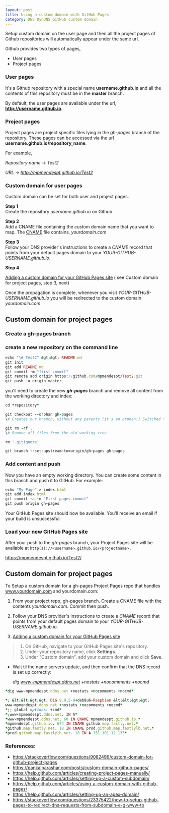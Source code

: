 ```yaml
---
layout: post
title: Using a custom domain with GitHub Pages
category: DNS DynDNS GitHub custom domain
---
```


Setup custom domain on the user page and then all the project pages of
Github repositories will automatically appear under the same url.

Github provides two types of pages,   
- User pages   
- Project pages

### User pages

It's a Github repository with a special name **username.github.io** and
all the contents of this repository must be in the **master** branch.

By default, the user pages are available under the url,
**http://username.github.io**.

### Project pages

Project pages are project specific files lying in the *gh-pages* branch
of the repository. These pages can be accessed via the url
**username.github.io/repository\_name**.

For example,

*Repository name -&gt; Test2*

*URL -&gt; http://mpmendespt.github.io/Test2*



### Custom domain for user pages

Custom domain can be set for both user and project pages.

**Step 1**   
Create the repository *username.github.io* on Github.

**Step 2**   
Add a CNAME file containing the custom domain name that you want to map.
The [CNAME] file contains, *yourdomain.com*

**Step 3**   
Follow your DNS provider's instructions to create a *CNAME* record that
points from your default pages domain to your
*YOUR-GITHUB-USERNAME.github.io*.

**Step 4**

[Adding a custom domain for your GitHub Pages site] ( see Custom domain for project pages, step 3, next)


Once the propagation is complete, whenever you visit
*YOUR-GITHUB-USERNAME.github.io* you will be redirected to the custom
domain *yourdomain.com*.

## Custom domain for project pages


### Create a gh-pages branch

### create a new repository on the command line

```ruby
echo "\# Test2" &gt;&gt; README.md   
git init   
git add README.md   
git commit -m "first commit"   
git remote add origin https://github.com/mpmendespt/Test2.git   
git push -u origin master
```


you'll need to create the new ***gh-pages*** branch and remove all content
from the working directory and index:

```ruby   
cd *repository*

git checkout --orphan gh-pages   
\# Creates our branch, without any parents (it's an orphan!) Switched to a new branch 'gh-pages'

git rm -rf .   
\# Remove all files from the old working tree

rm '.gitignore'

git branch --set-upstream-to=origin/gh-pages gh-pages   
```

### Add content and push

Now you have an empty working directory. You can create some content in
this branch and push it to GitHub. For example:

```ruby
echo "My Page" > index.html   
git add index.html   
git commit -a -m "First pages commit"    
git push origin gh-pages
```

Your GitHub Pages site should now be available. You'll receive an email
if your build is unsuccessful.

### Load your new GitHub Pages site

After your push to the *gh-pages* branch, your Project Pages site will
be available at
```http(s)://<username>.github.io/<projectname>``` .

<https://mpmendespt.github.io/Test2/>

## Custom domain for project pages

To Setup a custom domain for a gh-pages Project Pages repo that handles
www.yourdomain.com and yourdomain.com:

1.  From your project repo, gh-pages branch. Create a CNAME file with
    the contents *yourdomain.com*. Commit then push.

2.  Follow your DNS provider's instructions to create a *CNAME* record
    that points from your default pages domain to your
    *YOUR-GITHUB-USERNAME.github.io*.
3.  [Adding a custom domain for your GitHub Pages site](https://help.github.com/articles/adding-or-removing-a-custom-domain-for-your-github-pages-site/)   

>  1.  On GitHub, navigate to your GitHub Pages site's repository.   
>  2.  Under your repository name, click **Settings**.    
>  3.  Under "Custom domain", add your custom domain and click **Save**.      



- Wait til the name servers update, and then confirm that the DNS record is set up correctly:

    *dig www-mpmendespt.ddns.net +nostats +nocomments +nocmd*


```ruby
*dig www-mpmendespt.ddns.net +nostats +nocomments +nocmd*   

*; &lt;&lt;&gt;&gt; DiG 9.9.5-9+deb8u6-Raspbian &lt;&lt;&gt;&gt;
www-mpmendespt.ddns.net +nostats +nocomments +nocmd*   
*;; global options: +cmd*   
*;www-mpmendespt.ddns.net. IN A*   
*www-mpmendespt.ddns.net. 60 IN CNAME mpmendespt.github.io.*   
*mpmendespt.github.io. 674 IN CNAME github.map.fastly.net.*   
*github.map.fastly.net. 18 IN CNAME prod.github.map.fastlylb.net.*   
*prod.github.map.fastlylb.net. 18 IN A 151.101.12.133*   
```


### References:

- <https://stackoverflow.com/questions/9082499/custom-domain-for-github-project-pages>   
- <https://pankajparashar.com/posts/custom-domain-github-pages/>   
- <https://help.github.com/articles/creating-project-pages-manually/>   
- <https://help.github.com/articles/setting-up-a-custom-subdomain/>   
- <https://help.github.com/articles/using-a-custom-domain-with-github-pages/>   
- <https://help.github.com/articles/setting-up-an-apex-domain/>   
- <https://stackoverflow.com/questions/23375422/how-to-setup-github-pages-to-redirect-dns-requests-from-subdomain-e-g-www-to>


[CNAME]: https://github.com/pankajparashar/pankajparashar.github.io/blob/master/CNAME
[Adding a custom domain for your GitHub Pages site]: https://help.github.com/articles/adding-or-removing-a-custom-domain-for-your-github-pages-site/
